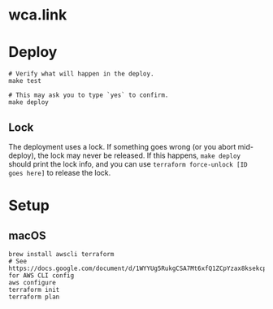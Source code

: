# wca.link

# Deploy

    # Verify what will happen in the deploy.
    make test

    # This may ask you to type `yes` to confirm.
    make deploy

## Lock

The deployment uses a lock. If something goes wrong (or you abort mid-deploy), the lock may never be released.
If this happens, `make deploy` should print the lock info, and you can use `terraform force-unlock [ID goes here]` to release the lock.

# Setup

## macOS

    brew install awscli terraform
    # See https://docs.google.com/document/d/1WYYUg5RukgCSA7Mt6xfQ1ZCpYzax8ksekcp8PMMBSOg/edit# for AWS CLI config
    aws configure
    terraform init
    terraform plan
